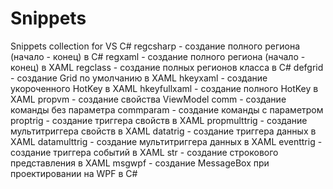 # Snippets
Snippets collection for VS C#
regcsharp - создание полного региона (начало - конец) в C#
regxaml - создание полного региона (начало - конец) в XAML
regclass - создание полных регионов класса в C#
defgrid - создание Grid по умолчанию в XAML
hkeyxaml - создание укороченного HotKey в XAML
hkeyfullxaml - создание полного HotKey в XAML
propvm - создание свойства ViewModel
comm - создание команды без параметра
commparam - создание команды с параметром
proptrig - создание триггера свойств в XAML
propmulttrig - создание мультитриггера свойств в XAML
datatrig - создание триггера данных в XAML
datamulttrig - создание мультитриггера данных в XAML
eventtrig - создание триггера событий в XAML
str - создание строкового представления в XAML
msgwpf - создание MessageBox при проектировании на WPF в C#
